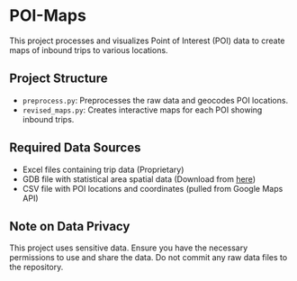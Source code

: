 # POI-Maps

This project processes and visualizes Point of Interest (POI) data to create maps of inbound trips to various locations.

## Project Structure

- `preprocess.py`: Preprocesses the raw data and geocodes POI locations.
- `revised_maps.py`: Creates interactive maps for each POI showing inbound trips.


## Required Data Sources

- Excel files containing trip data (Proprietary)
- GDB file with statistical area spatial data (Download from [here](https://www.cbs.gov.il/he/Pages/geo-layers.aspx))
- CSV file with POI locations and coordinates (pulled from Google Maps API)


## Note on Data Privacy

This project uses sensitive data. Ensure you have the necessary permissions to use and share the data. Do not commit any raw data files to the repository.